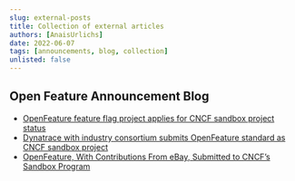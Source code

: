 ```yaml
---
slug: external-posts
title: Collection of external articles
authors: [AnaisUrlichs]
date: 2022-06-07
tags: [announcements, blog, collection]
unlisted: false
---
```


## Open Feature Announcement Blog

- [OpenFeature feature flag project applies for CNCF sandbox project status](https://www.infoworld.com/article/3661548/feature-flagging-openfeature-project-applies-for-cncf-sandbox-project-status.html)
- [Dynatrace with industry consortium submits OpenFeature standard as CNCF sandbox project](https://www.dynatrace.com/news/blog/new-openfeature-standard-for-feature-flagging/)
- [OpenFeature, With Contributions From eBay, Submitted to CNCF’s Sandbox Program](https://medium.com/@ebaytechblog/openfeature-with-contributions-from-ebay-submitted-to-cncfs-sandbox-program-206cb88fcda3)

<!--truncate-->